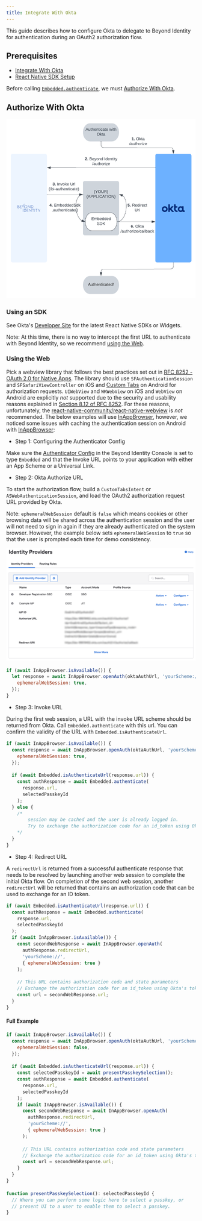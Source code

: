 ```yaml
---
title: Integrate With Okta
---
```


This guide describes how to configure Okta to delegate to Beyond Identity for authentication during an OAuth2 authorization flow.

## Prerequisites

- [Integrate With Okta](../../guides/integrate-with-okta)
- [React Native SDK Setup](../../workflows/sdk-setup?sdks=reactnative)

Before calling [`Embedded.authenticate`](../../workflows/sdk-setup?sdks=reactnative#authentication), we must [Authorize With Okta](#authorize-with-okta).

## Authorize With Okta

![../../images/integrate-with-okta-flow](../../images/integrate-with-okta-flow.png)

### Using an SDK

See Okta's [Developer Site](https://developer.okta.com/code/#mobile-native) for the latest React Native SDKs or Widgets.

Note: At this time, there is no way to intercept the first URL to authenticate with Beyond Identity, so we recommend [using the Web](#using-the-web).

### Using the Web

Pick a webview library that follows the best practices set out in [RFC 8252 - OAuth 2.0 for Native Apps](https://tools.ietf.org/html/rfc8252). The library should use `SFAuthenticationSession` and `SFSafariViewController` on iOS and [Custom Tabs](https://developer.chrome.com/multidevice/android/customtabs) on Android for authorization requests. `UIWebView` and `WKWebView` on iOS and `WebView` on Android are explicitly _not_ supported due to the security and usability reasons explained in [Section 8.12 of RFC 8252](https://tools.ietf.org/html/rfc8252#section-8.12). For these reasons, unfortunately, the [react-native-community/react-native-webview](https://github.com/react-native-community/react-native-webview) is _not_ recommended. The below examples will use [InAppBrowser](https://github.com/proyecto26/react-native-inappbrowser), however, we noticed some issues with caching the authentication session on Android with [InAppBrowser](https://github.com/proyecto26/react-native-inappbrowser):

- Step 1: Configuring the Authenticator Config

Make sure the [Authenticator Config](../../platform-overview/authenticator-config#embedded-sdk) in the Beyond Identity Console is set to type `Embedded` and that the Invoke URL points to your application with either an App Scheme or a Universal Link.

- Step 2: Okta Authorize URL

To start the authorization flow, build a `CustomTabsIntent` or `ASWebAuthenticationSession`, and load the OAuth2 authorization request URL provided by Okta.

Note: `ephemeralWebSession` default is `false` which means cookies or other browsing data will be shared across the authentication session and the user will not need to sign in again if they are already authenticated on the system browser. However, the example below sets `ephemeralWebSession` to `true` so that the user is prompted each time for demo consistency.

![../../images/okta-identity-provider-example](../../images/okta-identity-provider-example.png)

```javascript
if (await InAppBrowser.isAvailable()) {
  let response = await InAppBrowser.openAuth(oktaAuthUrl, 'yourScheme://', {
    ephemeralWebSession: true,
  });
}
```

- Step 3: Invoke URL

During the first web session, a URL with the invoke URL scheme should be returned from Okta.
Call `Embedded.authenticate` with this url. You can confirm the validity of the URL with `Embedded.isAuthenticateUrl`.

```javascript
if (await InAppBrowser.isAvailable()) {
  const response = await InAppBrowser.openAuth(oktaAuthUrl, 'yourScheme://', {
    ephemeralWebSession: true,
  });

  if (await Embedded.isAuthenticateUrl(response.url)) {
    const authResponse = await Embedded.authenticate(
      response.url,
      selectedPasskeyId
    );
  } else {
    /*
        session may be cached and the user is already logged in.
        Try to exchange the authorization code for an id_token using Okta's token endpoint.
    */
  }
}
```

- Step 4: Redirect URL

A `redirectUrl` is returned from a successful authenticate response that needs to be resolved by launching another web session to complete the initial Okta flow. On completion of the second web session, another `redirectUrl` will be returned that contains an authorization code that can be used to exchange for an ID token.

```javascript
if (await Embedded.isAuthenticateUrl(response.url)) {
  const authResponse = await Embedded.authenticate(
    response.url,
    selectedPasskeyId
  );
  if (await InAppBrowser.isAvailable()) {
    const secondWebResponse = await InAppBrowser.openAuth(
      authResponse.redirectUrl,
      'yourScheme://',
      { ephemeralWebSession: true }
    );

    // This URL contains authorization code and state parameters
    // Exchange the authorization code for an id_token using Okta's token endpoint.
    const url = secondWebResponse.url;
  }
}
```

#### Full Example

```javascript
if (await InAppBrowser.isAvailable()) {
  const response = await InAppBrowser.openAuth(oktaAuthUrl, 'yourScheme://', {
    ephemeralWebSession: false,
  });

  if (await Embedded.isAuthenticateUrl(response.url)) {
    const selectedPasskeyId = await presentPasskeySelection();
    const authResponse = await Embedded.authenticate(
      response.url,
      selectedPasskeyId
    );
    if (await InAppBrowser.isAvailable()) {
      const secondWebResponse = await InAppBrowser.openAuth(
        authResponse.redirectUrl,
        'yourScheme://',
        { ephemeralWebSession: true }
      );

      // This URL contains authorization code and state parameters
      // Exchange the authorization code for an id_token using Okta's token endpoint.
      const url = secondWebResponse.url;
    }
  }
}

function presentPasskeySelection(): selectedPasskeyId {
  // Where you can perform some logic here to select a passkey, or
  // present UI to a user to enable them to select a passkey.
}
```
